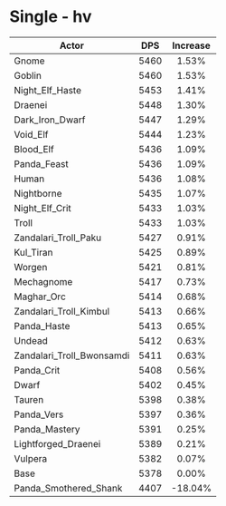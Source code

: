 # Single - hv
| Actor | DPS | Increase |
|---|:---:|:---:|
|Gnome|5460|1.53%|
|Goblin|5460|1.53%|
|Night_Elf_Haste|5453|1.41%|
|Draenei|5448|1.30%|
|Dark_Iron_Dwarf|5447|1.29%|
|Void_Elf|5444|1.23%|
|Blood_Elf|5436|1.09%|
|Panda_Feast|5436|1.09%|
|Human|5436|1.08%|
|Nightborne|5435|1.07%|
|Night_Elf_Crit|5433|1.03%|
|Troll|5433|1.03%|
|Zandalari_Troll_Paku|5427|0.91%|
|Kul_Tiran|5425|0.89%|
|Worgen|5421|0.81%|
|Mechagnome|5417|0.73%|
|Maghar_Orc|5414|0.68%|
|Zandalari_Troll_Kimbul|5413|0.66%|
|Panda_Haste|5413|0.65%|
|Undead|5412|0.63%|
|Zandalari_Troll_Bwonsamdi|5411|0.63%|
|Panda_Crit|5408|0.56%|
|Dwarf|5402|0.45%|
|Tauren|5398|0.38%|
|Panda_Vers|5397|0.36%|
|Panda_Mastery|5391|0.25%|
|Lightforged_Draenei|5389|0.21%|
|Vulpera|5382|0.07%|
|Base|5378|0.00%|
|Panda_Smothered_Shank|4407|-18.04%|
